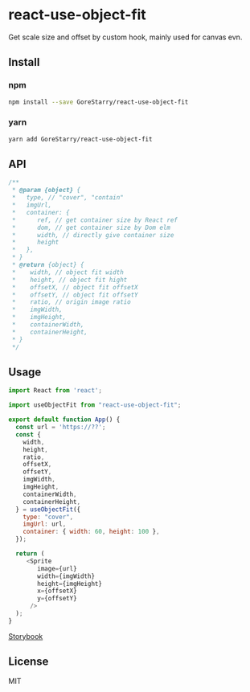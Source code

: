# react-use-object-fit

Get scale size and offset by custom hook, mainly used for canvas evn.

## Install

### npm

```bash
npm install --save GoreStarry/react-use-object-fit
```

### yarn

```bash
yarn add GoreStarry/react-use-object-fit
```

## API

```js
/**
 * @param {object} {
 *   type, // "cover", "contain"
 *   imgUrl,
 *   container: {
 *      ref, // get container size by React ref
 *      dom, // get container size by Dom elm
 *      width, // directly give container size
 *      height
 *   },
 * }
 * @return {object} {
 *    width, // object fit width
 *    height, // object fit hight
 *    offsetX, // object fit offsetX
 *    offsetY, // object fit offsetY
 *    ratio, // origin image ratio
 *    imgWidth,
 *    imgHeight,
 *    containerWidth,
 *    containerHeight,
 * }
 */
```

## Usage

```js
import React from 'react';

import useObjectFit from "react-use-object-fit";

export default function App() {
  const url = 'https://??';
  const {
    width,
    height,
    ratio,
    offsetX,
    offsetY,
    imgWidth,
    imgHeight,
    containerWidth,
    containerHeight,
  } = useObjectFit({
    type: "cover",
    imgUrl: url,
    container: { width: 60, height: 100 },
  });

  return (
     <Sprite
        image={url}
        width={imgWidth}
        height={imgHeight}
        x={offsetX}
        y={offsetY}
      />
  );
}

```

[Storybook](https://gorestarry.github.io/react-use-object-fit/storybook)

## License

MIT
